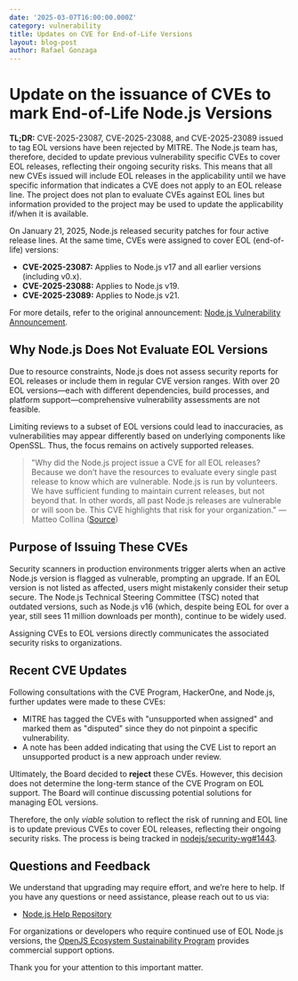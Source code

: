 ```yaml
---
date: '2025-03-07T16:00:00.000Z'
category: vulnerability
title: Updates on CVE for End-of-Life Versions
layout: blog-post
author: Rafael Gonzaga
---
```


# Update on the issuance of CVEs to mark End-of-Life Node.js Versions

**TL;DR:** CVE-2025-23087, CVE-2025-23088, and CVE-2025-23089 issued to
tag EOL versions have been rejected by MITRE.
The Node.js team has, therefore, decided to update previous vulnerability specific
CVEs to cover EOL releases, reflecting their ongoing security risks. This means that
all new CVEs issued will include EOL releases in the applicability until we have specific
information that indicates a CVE does not apply to an EOL release line. The project
does not plan to evaluate CVEs against EOL lines but information provided to the
project may be used to update the applicability if/when it is available.

On January 21, 2025, Node.js released security patches for four active release
lines. At the same time, CVEs were assigned to cover EOL (end-of-life) versions:

- **CVE-2025-23087:** Applies to Node.js v17 and all earlier versions (including v0.x).
- **CVE-2025-23088:** Applies to Node.js v19.
- **CVE-2025-23089:** Applies to Node.js v21.

For more details, refer to the original announcement: [Node.js Vulnerability Announcement](https://nodejs.org/en/blog/vulnerability/upcoming-cve-for-eol-versions).

## Why Node.js Does Not Evaluate EOL Versions

Due to resource constraints, Node.js does not assess security reports for EOL
releases or include them in regular CVE version ranges. With over 20 EOL
versions—each with different dependencies, build processes, and
platform support—comprehensive vulnerability assessments are not feasible.

Limiting reviews to a subset of EOL versions could lead to inaccuracies, as
vulnerabilities may appear differently based on underlying components like OpenSSL.
Thus, the focus remains on actively supported releases.

> "Why did the Node.js project issue a CVE for all EOL releases? Because we
> don’t have the resources to evaluate every single past release to know which
> are vulnerable. Node.js is run by volunteers. We have sufficient funding to
> maintain current releases, but not beyond that. In other words, all past Node.js
> releases are vulnerable or will soon be. This CVE highlights that risk for your
> organization."
> — Matteo Collina ([Source](https://x.com/matteocollina/status/1882892694722101326))

## Purpose of Issuing These CVEs

Security scanners in production environments trigger alerts when an active
Node.js version is flagged as vulnerable, prompting an upgrade. If an EOL
version is not listed as affected, users might mistakenly consider their setup
secure. The Node.js Technical Steering Committee (TSC) noted that outdated
versions, such as Node.js v16 (which, despite being EOL for over a year, still
sees 11 million downloads per month), continue to be widely used.

Assigning CVEs to EOL versions directly communicates the associated security
risks to organizations.

## Recent CVE Updates

Following consultations with the CVE Program, HackerOne, and Node.js, further
updates were made to these CVEs:

- MITRE has tagged the CVEs with "unsupported when assigned" and marked them as "disputed" since they do not pinpoint a specific vulnerability.
- A note has been added indicating that using the CVE List to report an unsupported product is a new approach under review.

Ultimately, the Board decided to **reject** these CVEs. However, this decision
does not determine the long-term stance of the CVE Program on EOL support.
The Board will continue discussing potential solutions for managing EOL versions.

Therefore, the only _viable_ solution to reflect the risk of running and EOL
line is to update previous CVEs to cover EOL releases, reflecting
their ongoing security risks. The process is being tracked in
[nodejs/security-wg#1443](https://github.com/nodejs/security-wg/issues/1443).

## Questions and Feedback

We understand that upgrading may require effort, and we’re here to help. If you have
any questions or need assistance, please reach out to us via:

- [Node.js Help Repository](https://github.com/nodejs/help)

For organizations or developers who require continued use of EOL Node.js versions,
the [OpenJS Ecosystem Sustainability Program](https://nodejs.org/en/about/previous-releases#commercial-support)
provides commercial support options.

Thank you for your attention to this important matter.
